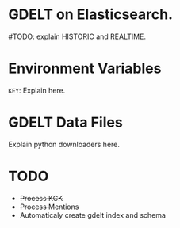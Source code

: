 # GDELT on Elasticsearch.
#TODO: explain HISTORIC and REALTIME.

# Environment Variables
`KEY`: Explain here.


# GDELT Data Files
Explain python downloaders here.

# TODO
- ~~Process KGK~~
- ~~Process Mentions~~
- Automaticaly create gdelt index and schema
